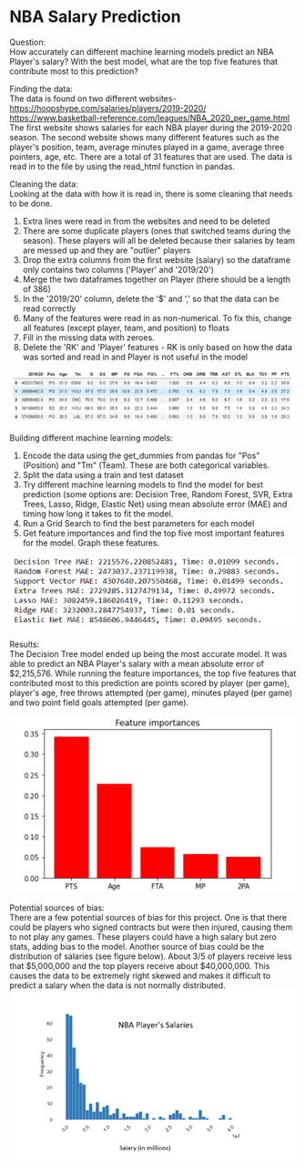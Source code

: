 # NBA Salary Prediction
Question: \
How accurately can different machine learning models predict an NBA Player's salary? With the best model, what are the top five features that contribute most to this prediction? 

Finding the data:  
The data is found on two different websites- \
https://hoopshype.com/salaries/players/2019-2020/ \
https://www.basketball-reference.com/leagues/NBA_2020_per_game.html \
The first website shows salaries for each NBA player during the 2019-2020 season. 
The second website shows many different features such as the player's position, team, average minutes played in a game, average three pointers, age, etc. There are a total of 31 features that are used. 
The data is read in to the file by using the read_html function in pandas. 

Cleaning the data: \
Looking at the data with how it is read in, there is some cleaning that needs to be done. 
1) Extra lines were read in from the websites and need to be deleted 
2) There are some duplicate players (ones that switched teams during the season). These players will all be deleted because their salaries by team are messed up and they are "outlier" players
3) Drop the extra columns from the first website (salary) so the dataframe only contains two columns ('Player' and '2019/20')
4) Merge the two dataframes together on Player (there should be a length of 386)
5) In the '2019/20' column, delete the '$' and ',' so that the data can be read correctly
6) Many of the features were read in as non-numerical. To fix this, change all features (except player, team, and position) to floats
7) Fill in the missing data with zeroes. 
8) Delete the 'RK' and 'Player' features - RK is only based on how the data was sorted and read in and Player is not useful in the model

![](Image/data.png)

Building different machine learning models: 
1) Encode the data using the get_dummies from pandas for "Pos" (Position) and "Tm" (Team). These are both categorical variables.
2) Split the data using a train and test dataset
3) Try different machine learning models to find the model for best prediction (some options are: Decision Tree, Random Forest, SVR, Extra Trees, Lasso, Ridge, Elastic Net) using mean absolute error (MAE) and timing how long it takes to fit the model. 
4) Run a Grid Search to find the best parameters for each model 
5) Get feature importances and find the top five most important features for the model. Graph these features. 

![](Image/models.png)

Results: \
The Decision Tree model ended up being the most accurate model. It was able to predict an NBA Player's salary with a mean absolute error of $2,215,576. While running the feature importances, the top five features that contributed most to this prediction are points scored by player (per game), player's age, free throws attempted (per game), minutes played (per game) and two point field goals attempted (per game). 

![](Image/features.png)

Potential sources of bias: \
There are a few potential sources of bias for this project. One is that there could be players who signed contracts but were then injured, causing them to not play any games. These players could have a high salary but zero stats, adding bias to the model. Another source of bias could be the distribution of salaries (see figure below).  About 3/5 of players receive less that $5,000,000 and the top players receive about $40,000,000. This causes the data to be extremely right skewed and makes it difficult to predict a salary when the data is not normally distributed. 
![](Image/salary.png)

